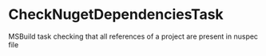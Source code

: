 CheckNugetDependenciesTask
==========================

MSBuild task checking that all references of a project are present in nuspec file
